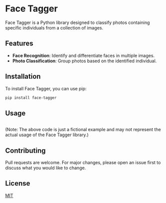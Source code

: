 # Face Tagger

Face Tagger is a Python library designed to classify photos containing specific individuals from a collection of images.

## Features

- **Face Recognition**: Identify and differentiate faces in multiple images.
- **Photo Classification**: Group photos based on the identified individual.

## Installation

To install Face Tagger, you can use pip:

```bash
pip install face-tagger
```

## Usage
```python

```

(Note: The above code is just a fictional example and may not represent the actual usage of the Face Tagger library.)

## Contributing

Pull requests are welcome. For major changes, please open an issue first to discuss what you would like to change.

## License

[MIT](https://choosealicense.com/licenses/mit/)